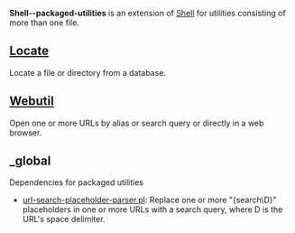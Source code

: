 
**Shell--packaged-utilities** is an extension of [Shell](https://github.com/unixfoundation/shell) for utilities consisting of more than one file.

## [Locate](locate)

Locate a file or directory from a database.

## [Webutil](webutil)

Open one or more URLs by alias or search query or directly in a web browser.

## &#95;global

Dependencies for packaged utilities

* [url-search-placeholder-parser.pl](https://github.com/unixfoundation/shell--packaged-utilities/blob/master/_global/url-search-placeholder-parser.pl): Replace one or more "{search\D}" placeholders in one or more URLs with a search query, where D is the URL's space delimiter.

